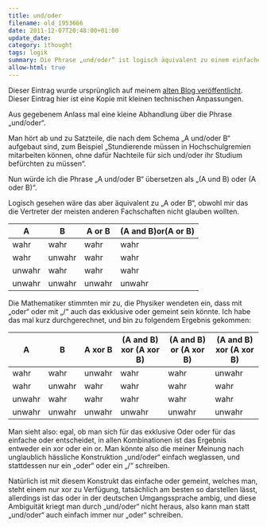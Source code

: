 ```yaml
---
title: und/oder
filename: old_1953666
date: 2011-12-07T20:48:00+01:00
update_date:
category: ithought
tags: logik
summary: Die Phrase „und/oder“ ist logisch äquivalent zu einem einfachen Oder. Wenn man das „oder“ als exklusives Oder interpretiert, ist sie äquivalent zu einem exklusiven Oder.
allow-html: true
---
```

Dieser Eintrag wurde ursprünglich auf meinem [alten Blog veröffentlicht](https://stu.blogger.de/stories/1953666/). Dieser Eintrag hier ist eine Kopie mit kleinen technischen Anpassungen.

Aus gegebenem Anlass mal eine kleine Abhandlung über die Phrase „und/oder“.

Man hört ab und zu Satzteile, die nach dem Schema „A und/oder B“ aufgebaut sind, zum Beispiel „Stundierende müssen in Hochschulgremien mitarbeiten können, ohne dafür Nachteile für sich und/oder ihr Studium befürchten zu müssen“.

Nun würde ich die Phrase „A und/oder B“ übersetzen als „(A und B) oder (A oder B)“.

Logisch gesehen wäre das aber äquivalent zu „A oder B“, obwohl mir das die Vertreter der meisten anderen Fachschaften nicht glauben wollten.

<table>
<thead>
<tr>
<th>A</th><th>B</th><th>A or B</th><th>(A and B)or(A or B)</th>
</tr>
</thead>
<tbody>
<tr>
<td>wahr</td><td>wahr</td><td>wahr</td><td>wahr</td>
</tr><tr>
<td>wahr</td><td>unwahr</td><td>wahr</td><td>wahr</td>
</tr><tr>
<td>unwahr</td><td>wahr</td><td>wahr</td><td>wahr</td>
</tr><tr>
<td>unwahr</td><td>unwahr</td><td>unwahr</td><td>unwahr</td>
</tr>
</tbody>
</table>

Die Mathematiker stimmten mir zu, die Physiker wendeten ein, dass mit „oder“ oder mit „/“ auch das exklusive oder gemeint sein könnte.
Ich habe das mal kurz durchgerechnet, und bin zu folgendem Ergebnis gekommen:

<table>
    <thead>
    <tr>
        <th>A</th>
        <th>B</th>
        <th>A xor B</th>
        <th>(A and B) xor (A xor B)</th>
        <th>(A and B) or (A xor B)</th>
        <th>(A and B) xor (A xor B)</th>
    </tr>
    </thead>
    <tbody>
    <tr>
        <td>wahr</td>
        <td>wahr</td>
        <td>unwahr</td>
        <td>wahr</td>
        <td>wahr</td>
        <td>unwahr</td>
    </tr>
    <tr>
        <td>wahr</td>
        <td>unwahr</td>
        <td>wahr</td>
        <td>wahr</td>
        <td>wahr</td>
        <td>wahr</td>
    </tr>
    <tr>
        <td>unwahr</td>
        <td>wahr</td>
        <td>wahr</td>
        <td>wahr</td>
        <td>wahr</td>
        <td>wahr</td>
    </tr>
    <tr>
        <td>unwahr</td>
        <td>unwahr</td>
        <td>unwahr</td>
        <td>unwahr</td>
        <td>unwahr</td>
        <td>unwahr</td>
    </tr>
    </tbody>
</table>

Man sieht also: egal, ob man sich für das exklusive Oder oder für das einfache oder entscheidet, in allen Kombinationen ist das Ergebnis entweder ein xor oder ein or.
Man könnte also die meiner Meinung nach unglaublich hässliche Konstruktion „und/oder“ einfach weglassen, und stattdessen nur ein „oder“ oder ein „/“ schreiben.

Natürlich ist mit diesem Konstrukt das einfache oder gemeint, welches man, steht einem nur xor zu Verfügung, tatsächlich am besten so darstellen lässt, allerdings ist das oder in der deutschen Umgangssprache ambig, und diese Ambiguität kriegt man durch „und/oder“ nicht heraus, also kann man statt „und/oder“ auch einfach immer nur „oder“ schreiben.
